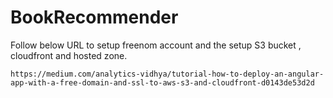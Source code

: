 # BookRecommender

Follow below URL to setup freenom account and the setup S3 bucket , cloudfront and hosted zone.
```
https://medium.com/analytics-vidhya/tutorial-how-to-deploy-an-angular-app-with-a-free-domain-and-ssl-to-aws-s3-and-cloudfront-d0143de53d2d
